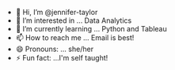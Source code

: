 - 👋 Hi, I’m @jennifer-taylor
- 👀 I’m interested in ... Data Analytics
- 🌱 I’m currently learning ... Python and Tableau
- 📫 How to reach me ... Email is best!
- 😄 Pronouns: ... she/her
- ⚡ Fun fact: ...I'm self taught!

<!---
jennifer-taylor/jennifer-taylor is a ✨ special ✨ repository because its `README.md` (this file) appears on your GitHub profile.
You can click the Preview link to take a look at your changes.
--->
